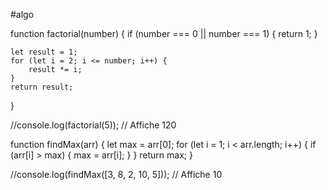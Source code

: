 #algo



function factorial(number) {
    if (number === 0 || number === 1) {
        return 1;
    }

    let result = 1;
    for (let i = 2; i <= number; i++) {
        result *= i;
    }
    return result;
}

//console.log(factorial(5)); // Affiche 120




function findMax(arr) {
    let max = arr[0];
    for (let i = 1; i < arr.length; i++) {
        if (arr[i] > max) {
            max = arr[i];
        }
    }
    return max;
}

//console.log(findMax([3, 8, 2, 10, 5])); // Affiche 10

